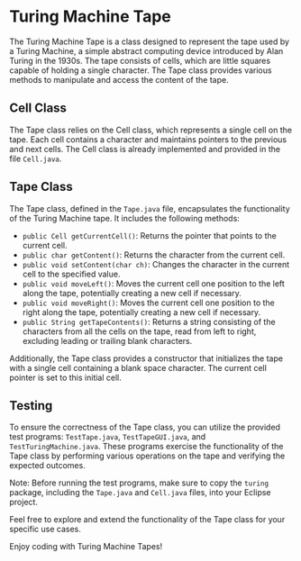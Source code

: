 # Turing Machine Tape

The Turing Machine Tape is a class designed to represent the tape used by a Turing Machine, a simple abstract computing device introduced by Alan Turing in the 1930s. The tape consists of cells, which are little squares capable of holding a single character. The Tape class provides various methods to manipulate and access the content of the tape.

## Cell Class

The Tape class relies on the Cell class, which represents a single cell on the tape. Each cell contains a character and maintains pointers to the previous and next cells. The Cell class is already implemented and provided in the file `Cell.java`.

## Tape Class

The Tape class, defined in the `Tape.java` file, encapsulates the functionality of the Turing Machine tape. It includes the following methods:

- `public Cell getCurrentCell()`: Returns the pointer that points to the current cell.
- `public char getContent()`: Returns the character from the current cell.
- `public void setContent(char ch)`: Changes the character in the current cell to the specified value.
- `public void moveLeft()`: Moves the current cell one position to the left along the tape, potentially creating a new cell if necessary.
- `public void moveRight()`: Moves the current cell one position to the right along the tape, potentially creating a new cell if necessary.
- `public String getTapeContents()`: Returns a string consisting of the characters from all the cells on the tape, read from left to right, excluding leading or trailing blank characters.

Additionally, the Tape class provides a constructor that initializes the tape with a single cell containing a blank space character. The current cell pointer is set to this initial cell.

## Testing

To ensure the correctness of the Tape class, you can utilize the provided test programs: `TestTape.java`, `TestTapeGUI.java`, and `TestTuringMachine.java`. These programs exercise the functionality of the Tape class by performing various operations on the tape and verifying the expected outcomes.

Note: Before running the test programs, make sure to copy the `turing` package, including the `Tape.java` and `Cell.java` files, into your Eclipse project.

Feel free to explore and extend the functionality of the Tape class for your specific use cases.

Enjoy coding with Turing Machine Tapes!
